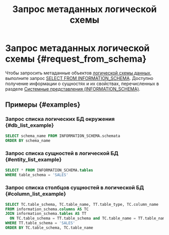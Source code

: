 ﻿---
layout: default
title: Запрос метаданных логической схемы
nav_order: 15
parent: Управление схемой данных
grand_parent: Работа с системой
has_children: false
---

# Запрос метаданных логической схемы {#request_from_schema}

Чтобы запросить метаданные объектов [логической схемы данных](../../../overview/main_concepts/logical_schema/logical_schema.md), 
выполните запрос [SELECT FROM INFORMATION_SCHEMA](../../../reference/sql_plus_requests/SELECT_FROM_INFORMATION_SCHEMA/SELECT_FROM_INFORMATION_SCHEMA.md). 
Доступно получение информации о сущностях и их свойствах, перечисленных 
в разделе [Системные представления (INFORMATION_SCHEMA)](../../../reference/system_views/system_views.md).

## Примеры {#examples}

### Запрос списка логических БД окружения {#db_list_example}

```sql
SELECT schema_name FROM INFORMATION_SCHEMA.schemata
ORDER BY schema_name
```

### Запрос списка сущностей в логической БД {#entity_list_example}

```sql
SELECT * FROM INFORMATION_SCHEMA.tables
WHERE table_schema = 'SALES'
```

### Запрос списка столбцов сущностей в логической БД {#column_list_example}

```sql
SELECT TC.table_schema, TC.table_name, TT.table_type, TC.column_name
FROM information_schema.columns AS TC
JOIN information_schema.tables AS TT
  ON TC.table_schema = TT.table_schema and TC.table_name = TT.table_name  
WHERE TT.table_schema = 'SALES'   
ORDER BY TC.table_schema, TC.table_name
```